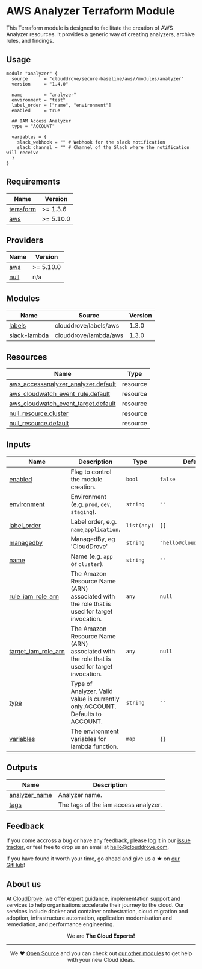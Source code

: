 <!-- This file was automatically generated by the `terraform-docs` using Reposityr Github workflow. -->

# AWS Analyzer Terraform Module

This Terraform module is designed to facilitate the creation of AWS Analyzer resources. It provides a generic way of creating analyzers, archive rules, and findings.

## Usage
```hcl
module "analyzer" {
  source      = "clouddrove/secure-baseline/aws//modules/analyzer"
  version     = "1.4.0"

  name        = "analyzer"
  environment = "test"
  label_order = ["name", "environment"]
  enabled     = true

  ## IAM Access Analyzer
  type = "ACCOUNT"

  variables = {
    slack_webhook = "" # Webhook for the slack notification
    slack_channel = "" # Channel of the Slack where the notification will receive
  }
}
```


<!-- BEGIN_TF_DOCS -->
## Requirements

| Name | Version |
|------|---------|
| <a name="requirement_terraform"></a> [terraform](#requirement\_terraform) | >= 1.3.6 |
| <a name="requirement_aws"></a> [aws](#requirement\_aws) | >= 5.10.0 |

## Providers

| Name | Version |
|------|---------|
| <a name="provider_aws"></a> [aws](#provider\_aws) | >= 5.10.0 |
| <a name="provider_null"></a> [null](#provider\_null) | n/a |

## Modules

| Name | Source | Version |
|------|--------|---------|
| <a name="module_labels"></a> [labels](#module\_labels) | clouddrove/labels/aws | 1.3.0 |
| <a name="module_slack-lambda"></a> [slack-lambda](#module\_slack-lambda) | clouddrove/lambda/aws | 1.3.0 |

## Resources

| Name | Type |
|------|------|
| [aws_accessanalyzer_analyzer.default](https://registry.terraform.io/providers/hashicorp/aws/latest/docs/resources/accessanalyzer_analyzer) | resource |
| [aws_cloudwatch_event_rule.default](https://registry.terraform.io/providers/hashicorp/aws/latest/docs/resources/cloudwatch_event_rule) | resource |
| [aws_cloudwatch_event_target.default](https://registry.terraform.io/providers/hashicorp/aws/latest/docs/resources/cloudwatch_event_target) | resource |
| [null_resource.cluster](https://registry.terraform.io/providers/hashicorp/null/latest/docs/resources/resource) | resource |
| [null_resource.default](https://registry.terraform.io/providers/hashicorp/null/latest/docs/resources/resource) | resource |

## Inputs

| Name | Description | Type | Default | Required |
|------|-------------|------|---------|:--------:|
| <a name="input_enabled"></a> [enabled](#input\_enabled) | Flag to control the module creation. | `bool` | `false` | no |
| <a name="input_environment"></a> [environment](#input\_environment) | Environment (e.g. `prod`, `dev`, `staging`). | `string` | `""` | no |
| <a name="input_label_order"></a> [label\_order](#input\_label\_order) | Label order, e.g. `name`,`application`. | `list(any)` | `[]` | no |
| <a name="input_managedby"></a> [managedby](#input\_managedby) | ManagedBy, eg 'CloudDrove' | `string` | `"hello@clouddrove.com"` | no |
| <a name="input_name"></a> [name](#input\_name) | Name  (e.g. `app` or `cluster`). | `string` | `""` | no |
| <a name="input_rule_iam_role_arn"></a> [rule\_iam\_role\_arn](#input\_rule\_iam\_role\_arn) | The Amazon Resource Name (ARN) associated with the role that is used for target invocation. | `any` | `null` | no |
| <a name="input_target_iam_role_arn"></a> [target\_iam\_role\_arn](#input\_target\_iam\_role\_arn) | The Amazon Resource Name (ARN) associated with the role that is used for target invocation. | `any` | `null` | no |
| <a name="input_type"></a> [type](#input\_type) | Type of Analyzer. Valid value is currently only ACCOUNT. Defaults to ACCOUNT. | `string` | `""` | no |
| <a name="input_variables"></a> [variables](#input\_variables) | The environment variables for lambda function. | `map` | `{}` | no |

## Outputs

| Name | Description |
|------|-------------|
| <a name="output_analyzer_name"></a> [analyzer\_name](#output\_analyzer\_name) | Analyzer name. |
| <a name="output_tags"></a> [tags](#output\_tags) | The tags of the iam access analyzer. |
<!-- END_TF_DOCS -->


## Feedback
If you come accross a bug or have any feedback, please log it in our [issue tracker](https://github.com/clouddrove/terraform-aws-secure-baseline/modules/alarm/issues), or feel free to drop us an email at [hello@clouddrove.com](mailto:hello@clouddrove.com).

If you have found it worth your time, go ahead and give us a ★ on [our GitHub](https://github.com/clouddrove/terraform-aws-secure-baseline/modules/alarm)!

## About us

At [CloudDrove][website], we offer expert guidance, implementation support and services to help organisations accelerate their journey to the cloud. Our services include docker and container orchestration, cloud migration and adoption, infrastructure automation, application modernisation and remediation, and performance engineering.

<p align="center">We are <b> The Cloud Experts!</b></p>
<hr />
<p align="center">We ❤️  <a href="https://github.com/clouddrove">Open Source</a> and you can check out <a href="https://github.com/clouddrove">our other modules</a> to get help with your new Cloud ideas.</p>

  [website]: https://clouddrove.com
  [github]: https://github.com/clouddrove
  [linkedin]: https://cpco.io/linkedin
  [twitter]: https://twitter.com/clouddrove/
  [email]: https://clouddrove.com/contact-us.html
  [terraform_modules]: https://github.com/clouddrove?utf8=%E2%9C%93&q=terraform-&type=&language=
